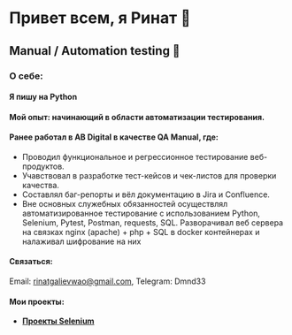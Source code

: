 # Привет всем, я Ринат 👋

## Manual / Automation testing 🔎

### О себе:

#### Я пишу на Python

#### Мой опыт: начинающий в области автоматизации тестирования.
#### Ранее работал в AB Digital в качестве QA Manual, где:
* Проводил функциональное и регрессионное тестирование веб-продуктов.
* Учавствовал в разработке тест-кейсов и чек-листов для проверки качества.
* Составлял баг-репорты и вёл документацию в Jira и Confluence.
* Вне основных служебных обязанностей осуществлял автоматизированное тестирование с использованием Python, Selenium, Pytest, Postman, requests, SQL. Разворачивал веб сервера на связках nginx (apache) + php + SQL в docker контейнерах и налаживал шифрование на них

#### Связаться: 
 Email: rinatgalievwao@gmail.com, Telegram: Dmnd33

#### Мои проекты:
* **[Проекты Selenium](https://github.com/Ofiks/selenium_project)**
